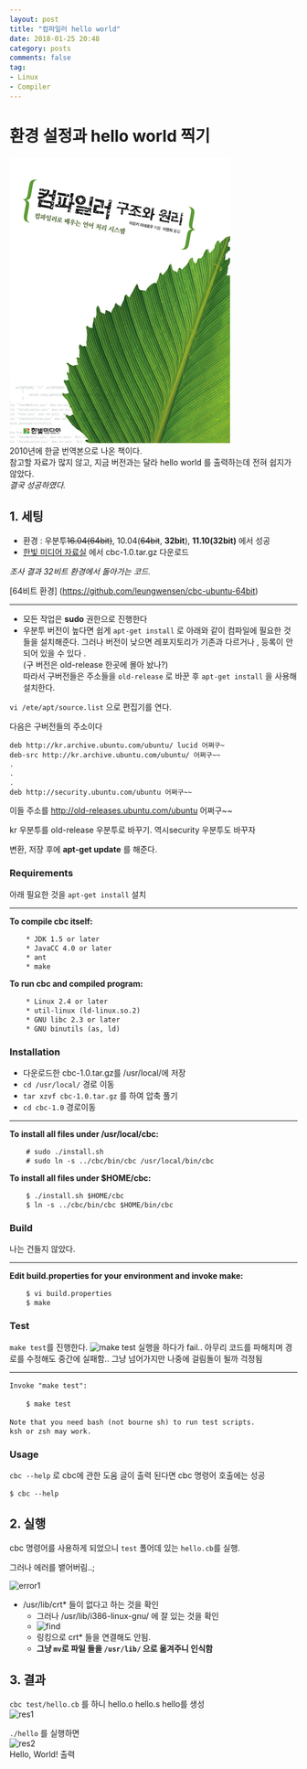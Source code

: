 ```yaml
---
layout: post
title: "컴파일러 hello world"
date: 2018-01-25 20:48
category: posts
comments: false
tag:
- Linux
- Compiler
---
```


# 환경 설정과 hello world 찍기

![컴파일러 책(나뭇잎)](https://raw.githubusercontent.com/HongJeSeong/compiler/master/image/bookCover.PNG)  
2010년에 한글 번역본으로 나온 책이다.  
참고할 자료가 많지 않고, 지금 버전과는 달라 hello world 를 출력하는데 전혀 쉽지가 않았다.  
_결국 성공하였다._  


## 1. 세팅
- 환경 : 우분투~~16.04(64bit)~~, 10.04(~~64bit~~, **32bit**), **11.10(32bit)** 에서 성공
- [한빛 미디어 자료실](http://dw.hanbit.co.kr/exam/1768/) 에서 cbc-1.0.tar.gz 다운로드

_조사 결과  32비트 환경에서 돌아가는 코드._


 [64비트 환경] (https://github.com/leungwensen/cbc-ubuntu-64bit)

----------------------------------------------
* 모든 작업은 **sudo** 권한으로 진행한다
* 우분투 버전이 높다면 쉽게  ``` apt-get install ``` 로 아래와 같이 컴파일에 필요한 것들을 설치해준다.   그러나 버전이 낮으면 레포지토리가 기존과 다르거나 , 등록이 안되어 있을 수 있다 .  
 (구 버전은 old-release 한곳에 몰아 놨나?)  
 따라서 구버전들은 주소들을 ``` old-release ``` 로 바꾼 후 ```apt-get install``` 을 사용해 설치한다.


``` vi /ete/apt/source.list ``` 으로  편집기를 연다.


다음은 구버전들의 주소이다
```
deb http://kr.archive.ubuntu.com/ubuntu/ lucid 어쩌구~
deb-src http://kr.archive.ubuntu.com/ubuntu/ 어쩌구~~
.
.
.
deb http://security.ubuntu.com/ubuntu 어쩌구~~
```
이들 주소를 http://old-releases.ubuntu.com/ubuntu 어쩌구~~

kr 우분투를 old-release 우분투로 바꾸기.
역시security 우분투도 바꾸자

변환, 저장 후에 **apt-get update** 를 해준다.



### Requirements

아래 필요한 것을 ```apt-get install```  설치

----------------------------------------------


**To compile cbc itself:**

        * JDK 1.5 or later
        * JavaCC 4.0 or later
        * ant
        * make

**To run cbc and compiled program:**

        * Linux 2.4 or later
        * util-linux (ld-linux.so.2)
        * GNU libc 2.3 or later
        * GNU binutils (as, ld)


### Installation

- 다운로드한 cbc-1.0.tar.gz를  /usr/local/에 저장
- ```cd /usr/local/``` 경로 이동
- ```tar xzvf cbc-1.0.tar.gz``` 를 하여 압축 풀기
- ```cd cbc-1.0``` 경로이동

----------------------------------------------

**To install all files under /usr/local/cbc:**

        # sudo ./install.sh
        # sudo ln -s ../cbc/bin/cbc /usr/local/bin/cbc

**To install all files under $HOME/cbc:**

        $ ./install.sh $HOME/cbc
        $ ln -s ../cbc/bin/cbc $HOME/bin/cbc


### Build

나는 건들지 않았다.  


  
----------------------------------------------

**Edit build.properties for your environment and invoke make:**

        $ vi build.properties
        $ make


### Test

```make test```를 진행한다.
![make test](https://raw.githubusercontent.com/HongJeSeong/compiler/master/image/makeTest.PNG)  실행을 하다가 fail.. 아무리 코드를 파해치며 경로를 수정해도 중간에 실패함..  그냥 넘어가지만 나중에 걸림돌이 될까 걱정됨  
  
----------------------------------------------

    Invoke "make test":

        $ make test

    Note that you need bash (not bourne sh) to run test scripts.
    ksh or zsh may work.


### Usage

```cbc --help``` 로 cbc에 관한 도움 글이 출력 된다면 cbc 명령어 호출에는 성공


    $ cbc --help


## 2. 실행


cbc 명령어를 사용하게 되었으니 ```test``` 폴어데 있는 ```hello.cb```를 실행.

그러나 에러를 뱉어버림..;  

![error1](https://raw.githubusercontent.com/HongJeSeong/compiler/master/image/compileError.PNG)  
- /usr/lib/crt* 들이 없다고 하는 것을 확인
  - 그러나 /usr/lib/i386-linux-gnu/ 에 잘 있는 것을 확인
  - ![find](https://raw.githubusercontent.com/HongJeSeong/compiler/master/image/findCrt.PNG)
  - 링킹으로 crt* 들을 연결해도 안됨.
  - **그냥 ```mv```로 파일 들을 ```/usr/lib/``` 으로 옮겨주니 인식함**

## 3. 결과

```cbc test/hello.cb``` 를 하니 hello.o hello.s hello를 생성  
![res1](https://raw.githubusercontent.com/HongJeSeong/compiler/master/image/res1.PNG)  

```./hello``` 를 실행하면   
![res2](https://raw.githubusercontent.com/HongJeSeong/compiler/master/image/res2.PNG)  
    Hello, World! 출력

